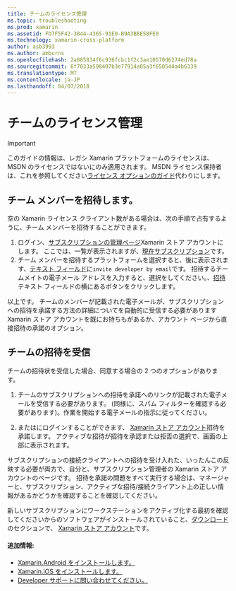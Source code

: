 ```yaml
---
title: チームのライセンス管理
ms.topic: troubleshooting
ms.prod: xamarin
ms.assetid: FD7F5F42-3844-4365-91E0-B9A3BBE58FE0
ms.technology: xamarin-cross-platform
author: asb3993
ms.author: amburns
ms.openlocfilehash: 2a885834f6c936fcbc1f2c3ae10570d6274ed78a
ms.sourcegitcommit: 6f7033a598407b3e77914a85a3f650544a4b6339
ms.translationtype: MT
ms.contentlocale: ja-JP
ms.lasthandoff: 04/07/2018
---
```

# <a name="team-license-management"></a>チームのライセンス管理

> [!IMPORTANT]
> このガイドの情報は、レガシ Xamarin プラットフォームのライセンスは、MSDN のライセンスではないにのみ適用されます。 MSDN ライセンス保持者は、これを参照してください[ライセンス オプションのガイド](~/cross-platform/get-started/requirements.md)代わりにします。


## <a name="inviting-team-members"></a>チーム メンバーを招待します。
空の Xamarin ライセンス クライアント数がある場合は、次の手順で占有するように、チーム メンバーを招待することができます。

1.  ログイン、[サブスクリプションの管理ページ](https://store.xamarin.com/account/my/subscription)Xamarin ストア アカウントにします。 ここでは、一覧が表示されますが、[現在サブスクリプション](http://screencast.com/t/BdOamw5Z)です。
2.  チーム メンバーを招待するプラットフォームを選択すると、後に表示されます、[テキスト フィールド](http://screencast.com/t/APdCrwaN)に`invite developer by email`です。 招待するチームメイトの電子メール アドレスを入力すると、選択をしてください。、[招待](http://screencast.com/t/vjQAIBpT)テキスト フィールドの横にあるボタンをクリックします。

以上です。 チームのメンバーが記載された電子メールが、サブスクリプションへの招待を承諾する方法の詳細についてを自動的に受信する必要がありますXamarin ストア アカウントを既にお持ちもがあるか、アカウント ページから直接招待の承諾のオプション。

## <a name="accepting-team-invitations"></a>チームの招待を受信
チームの招待状を受信した場合、同意する場合の 2 つのオプションがあります。

1.  チームのサブスクリプションへの招待を承諾へのリンクが記載された電子メールを受信する必要があります。 (同様に、スパム フィルターを確認する必要があります)。作業を開始する電子メールの指示に従ってください。 

2.  またはにログインすることができます、 [Xamarin ストア アカウント](http://store.xamarin.com/account/my/subscription)招待を承諾します。 アクティブな招待が招待を承認または拒否の選択で、画面の上部に表示されます。

サブスクリプションの接続クライアントへの招待を受け入れた、いったんこの反映する必要が両方で、自分と、サブスクリプション管理者の Xamarin ストア アカウントのページです。 招待を承諾の問題をすべて実行する場合は、マネージャーと、サブスクリプション、アクティブな招待/接続クライアント上の正しい情報があるかどうかを確認することを確認してください。

新しいサブスクリプションにワークステーションをアクティブ化する最初を確認してくださいからのソフトウェアがインストールされていること、[ダウンロード](https://store.xamarin.com/account/my/subscription/downloads)のセクションで、 [Xamarin ストア アカウント](http://store.xamarin.com/account/my/subscription)です。

#### <a name="additional-information"></a>追加情報:

-   [Xamarin.Android をインストールします。](~/android/get-started/installation/index.md)
-   [Xamarin.iOS をインストールします。](~/ios/get-started/installation/index.md)
-   [Developer サポートに問い合わせてください。](http://xamarin.com/support)
